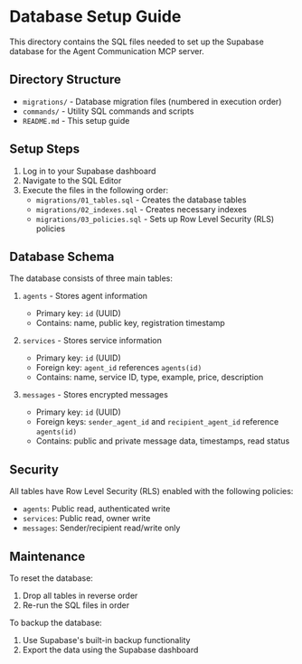 # Database Setup Guide

This directory contains the SQL files needed to set up the Supabase database for the Agent Communication MCP server.

## Directory Structure

- `migrations/` - Database migration files (numbered in execution order)
- `commands/` - Utility SQL commands and scripts
- `README.md` - This setup guide

## Setup Steps

1. Log in to your Supabase dashboard
2. Navigate to the SQL Editor
3. Execute the files in the following order:
   - `migrations/01_tables.sql` - Creates the database tables
   - `migrations/02_indexes.sql` - Creates necessary indexes
   - `migrations/03_policies.sql` - Sets up Row Level Security (RLS) policies

## Database Schema

The database consists of three main tables:

1. `agents` - Stores agent information
   - Primary key: `id` (UUID)
   - Contains: name, public key, registration timestamp

2. `services` - Stores service information
   - Primary key: `id` (UUID)
   - Foreign key: `agent_id` references `agents(id)`
   - Contains: name, service ID, type, example, price, description

3. `messages` - Stores encrypted messages
   - Primary key: `id` (UUID)
   - Foreign keys: `sender_agent_id` and `recipient_agent_id` reference `agents(id)`
   - Contains: public and private message data, timestamps, read status

## Security

All tables have Row Level Security (RLS) enabled with the following policies:

- `agents`: Public read, authenticated write
- `services`: Public read, owner write
- `messages`: Sender/recipient read/write only

## Maintenance

To reset the database:
1. Drop all tables in reverse order
2. Re-run the SQL files in order

To backup the database:
1. Use Supabase's built-in backup functionality
2. Export the data using the Supabase dashboard 